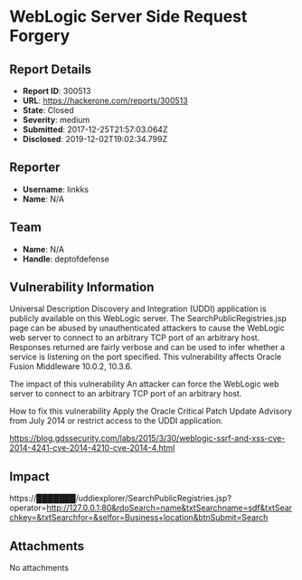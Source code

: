 # WebLogic Server Side Request Forgery

## Report Details
- **Report ID**: 300513
- **URL**: https://hackerone.com/reports/300513
- **State**: Closed
- **Severity**: medium
- **Submitted**: 2017-12-25T21:57:03.064Z
- **Disclosed**: 2019-12-02T19:02:34.799Z

## Reporter
- **Username**: linkks
- **Name**: N/A

## Team
- **Name**: N/A
- **Handle**: deptofdefense

## Vulnerability Information
Universal Description Discovery and Integration (UDDI) application is publicly available on this WebLogic server. The SearchPublicRegistries.jsp page can be abused by unauthenticated attackers to cause the WebLogic web server to connect to an arbitrary TCP port of an arbitrary host. Responses returned are fairly verbose and can be used to infer whether a service is listening on the port specified. This vulnerability affects Oracle Fusion Middleware 10.0.2, 10.3.6.

The impact of this vulnerability
An attacker can force the WebLogic web server to connect to an arbitrary TCP port of an arbitrary host.

How to fix this vulnerability
Apply the Oracle Critical Patch Update Advisory from July 2014 or restrict access to the UDDI application.

https://blog.gdssecurity.com/labs/2015/3/30/weblogic-ssrf-and-xss-cve-2014-4241-cve-2014-4210-cve-2014-4.html

## Impact

https://███████/uddiexplorer/SearchPublicRegistries.jsp?operator=http://127.0.0.1:80&rdoSearch=name&txtSearchname=sdf&txtSearchkey=&txtSearchfor=&selfor=Business+location&btnSubmit=Search

## Attachments
No attachments
